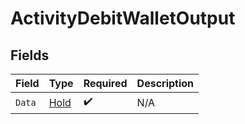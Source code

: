 # ActivityDebitWalletOutput


## Fields

| Field                               | Type                                | Required                            | Description                         |
| ----------------------------------- | ----------------------------------- | ----------------------------------- | ----------------------------------- |
| `Data`                              | [Hold](../../models/shared/hold.md) | :heavy_check_mark:                  | N/A                                 |